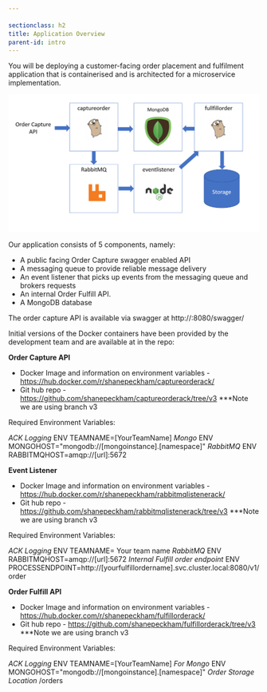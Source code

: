 ```yaml
---

sectionclass: h2
title: Application Overview
parent-id: intro
---
```



You will be deploying a customer-facing order placement and fulfilment application that is containerised and is architected for a microservice implementation.

![](media/302a7509f056cd57093c7a3de32dbb04.png)

Our application consists of 5 components, namely: 
* A public facing Order Capture swagger enabled API
* A messaging queue to provide reliable message delivery
* An event listener that picks up events from the messaging queue and brokers requests
* An internal Order Fulfill API.
* A MongoDB database

The order capture API is available via swagger at http://<PublicEndpoint>:8080/swagger/

Initial versions of the Docker containers have been provided by the development team and are available at in the repo: 

**Order Capture API**
- Docker Image and information on environment variables -  <https://hub.docker.com/r/shanepeckham/captureorderack/>
- Git hub repo - <https://github.com/shanepeckham/captureorderack/tree/v3> ***Note we are using branch v3

Required Environment Variables:

*ACK Logging*
ENV TEAMNAME=[YourTeamName]
*Mongo*
ENV MONGOHOST="mongodb://[mongoinstance].[namespace]"
*RabbitMQ*
ENV RABBITMQHOST=amqp://[url]:5672

**Event Listener** 
- Docker Image and information on environment variables - <https://hub.docker.com/r/shanepeckham/rabbitmqlistenerack/>
- Git hub repo - <https://github.com/shanepeckham/rabbitmqlistenerack/tree/v3> ***Note we are using branch v3

Required Environment Variables:

*ACK Logging*
ENV TEAMNAME= Your team name
*RabbitMQ*
ENV RABBITMQHOST=amqp://[url]:5672
*Internal Fulfill order endpoint*
ENV PROCESSENDPOINT=http://[yourfulfillordername].svc.cluster.local:8080/v1/order

**Order Fulfill API**
- Docker Image and information on environment variables - <https://hub.docker.com/r/shanepeckham/fulfillorderack/>
- Git hub repo - <https://github.com/shanepeckham/fulfillorderack/tree/v3> ***Note we are using branch v3

Required Environment Variables:

*ACK Logging*
ENV TEAMNAME=[YourTeamName]
*For Mongo*
ENV MONGOHOST="mongodb://[mongoinstance].[namespace]"
*Order Storage Location*
/orders
